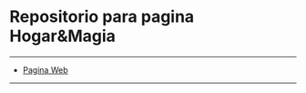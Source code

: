 # Repositorio para pagina Hogar&Magia
---
- [Pagina Web](https://oakisland22.github.io/Hogar-Magia/)
---